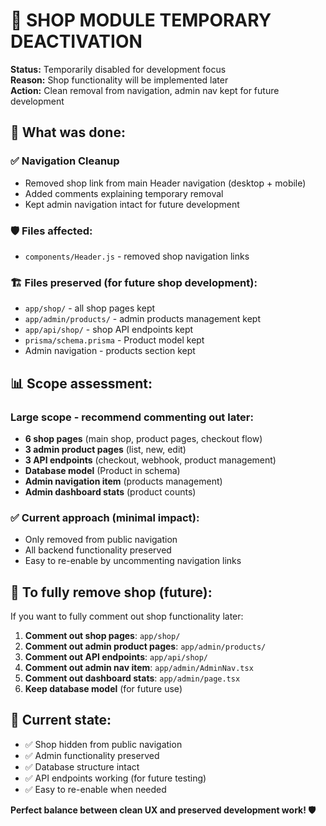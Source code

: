 # 📝 SHOP MODULE TEMPORARY DEACTIVATION

**Status:** Temporarily disabled for development focus  
**Reason:** Shop functionality will be implemented later  
**Action:** Clean removal from navigation, admin nav kept for future development

## 🔄 What was done:

### ✅ Navigation Cleanup
- Removed shop link from main Header navigation (desktop + mobile)
- Added comments explaining temporary removal
- Kept admin navigation intact for future development

### 🛡️ Files affected:
- `components/Header.js` - removed shop navigation links

### 🏗️ Files preserved (for future shop development):
- `app/shop/` - all shop pages kept
- `app/admin/products/` - admin products management kept  
- `app/api/shop/` - shop API endpoints kept
- `prisma/schema.prisma` - Product model kept
- Admin navigation - products section kept

## 📊 Scope assessment:

### Large scope - recommend commenting out later:
- **6 shop pages** (main shop, product pages, checkout flow)
- **3 admin product pages** (list, new, edit)
- **3 API endpoints** (checkout, webhook, product management)
- **Database model** (Product in schema)
- **Admin navigation item** (products management)
- **Admin dashboard stats** (product counts)

### ✅ Current approach (minimal impact):
- Only removed from public navigation
- All backend functionality preserved
- Easy to re-enable by uncommenting navigation links

## 🚀 To fully remove shop (future):

If you want to fully comment out shop functionality later:

1. **Comment out shop pages**: `app/shop/`
2. **Comment out admin product pages**: `app/admin/products/`  
3. **Comment out API endpoints**: `app/api/shop/`
4. **Comment out admin nav item**: `app/admin/AdminNav.tsx`
5. **Comment out dashboard stats**: `app/admin/page.tsx`
6. **Keep database model** (for future use)

## 🎯 Current state:
- ✅ Shop hidden from public navigation
- ✅ Admin functionality preserved  
- ✅ Database structure intact
- ✅ API endpoints working (for future testing)
- ✅ Easy to re-enable when needed

**Perfect balance between clean UX and preserved development work! 🛡️**